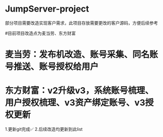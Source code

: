 # JumpServer-project
部分项目需要改造实现客户需求，此项目存放需要更改的客户源码，方便后续参考

#目前项目改造点为麦当劳、东方财富
#   麦当劳：发布机改造、账号采集、同名账号推送、账号授权给用户
#   东方财富：v2升级v3，系统账号梳理、用户授权梳理、v3资产绑定账号、v3授权更新
1.更新git完成✅
2.后续改造均更新到此list
